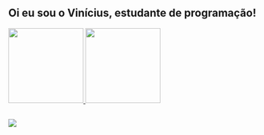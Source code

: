 ## Oi eu sou o Vinícius, estudante de programação!

<div >
  
  <a href="https://github.com/euvncius">
  <img height="150em" src="https://github-readme-stats.vercel.app/api?username=euvncius&show_icons=true&theme=dark&include_all_commits=true&count_private=true"/>
  <img height="150em" src="https://github-readme-stats.vercel.app/api/top-langs/?username=euvncius&layout=compact&langs_count=7&theme=dark"/>
    
</div>
  
 
  ##
  
  <div>
    <a href="https://www.linkedin.com/in/euvncius/" target="_blank"><img src="https://img.shields.io/badge/-LinkedIn-%230077B5?style=for-the-badge&logo=linkedin&logoColor=white" target="_blank"></a>
 </div>
  
